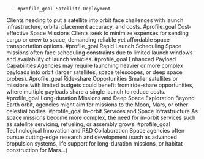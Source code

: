       - #profile_goal Satellite Deployment
Clients needing to put a satellite into orbit face challenges with launch infrastructure, orbital placement accuracy, and costs. 
       #profile_goal Cost-effective Space Missions
Clients seek to minimize expenses for sending cargo or crew to space, demanding reliable yet affordable space transportation options.
       #profile_goal Rapid Launch Scheduling
Space missions often face scheduling constraints due to limited launch windows and availability of launch vehicles.
       #profile_goal Enhanced Payload Capabilities
Agencies may require launching heavier or more complex payloads into orbit (larger satellites, space telescopes, or deep space probes).
       #profile_goal Ride-share Opportunities
Smaller satellites or missions with limited budgets could benefit from ride-share opportunities, where multiple payloads share a single launch to reduce costs.
       #profile_goal Long-duration Missions and Deep Space Exploration
Beyond Earth orbit, agencies might aim for missions to the Moon, Mars, or other celestial bodies.
       #profile_goal In-orbit Services and Space Infrastructure
As space missions become more complex, the need for in-orbit services such as satellite servicing, refueling, or assembly grows.
       #profile_goal Technological Innovation and R&D Collaboration
Space agencies often pursue cutting-edge research and development (such as advanced propulsion systems, life support for long-duration missions, or habitat construction for Mars...)


